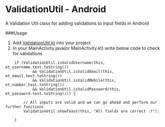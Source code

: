 # ValidationUtil - Android
A Validation Util class for adding validations to input fields in Android

###Usage
1. Add [ValidationUtil.kt](app/src/main/java/com/util/validation/example/ValidationUtil.kt) into your project
2. In your MainActivity.java(or MainActivity.kt) write below code to check for validations
```
    if (ValidationUtil.isValidUsername(this, et_username.text.toString())
            && ValidationUtil.isValidEmail(this, et_email.text.toString())
            && ValidationUtil.isValidMobile(this, et_number.text.toString())
            && ValidationUtil.isValidPassword(this, et_password.text.toString())) {

        // All inputs are valid and we can go ahead and perform our further functions
        ValidationUtil.showToast(this, "All fields are correct :)");

    }

```